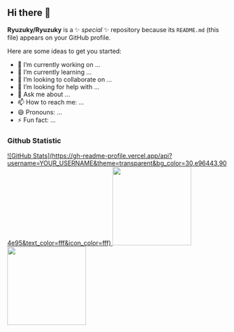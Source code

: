 ## Hi there 👋


**Ryuzuky/Ryuzuky** is a ✨ _special_ ✨ repository because its `README.md` (this file) appears on your GitHub profile.

Here are some ideas to get you started:

- 🔭 I’m currently working on ...
- 🌱 I’m currently learning ...
- 👯 I’m looking to collaborate on ...
- 🤔 I’m looking for help with ...
- 💬 Ask me about ...
- 📫 How to reach me: ...
- 😄 Pronouns: ...
- ⚡ Fun fact: ...

### Github Statistic
<p align="left">
<a href="https://github.com/Ryuzuky">
  ![GitHub Stats](https://gh-readme-profile.vercel.app/api?username=YOUR_USERNAME&theme=transparent&bg_color=30,e96443,904e95&text_color=fff&icon_color=fff)
  <img height="180em" src="https://github-readme-stats-eight-theta.vercel.app/api?username=Ryuzuky&show_icons=true&theme=algolia&include_all_commits=true&count_private=true"/>
  <img height="180em" src="https://github-readme-stats-eight-theta.vercel.app/api/top-langs/?username=Ryuzuky&layout=compact&theme=algolia"/>
</a>
</p>

